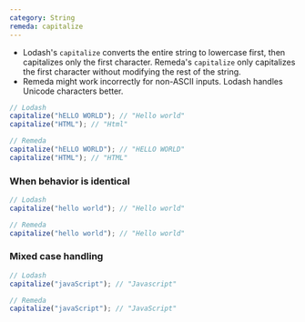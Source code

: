 ```yaml
---
category: String
remeda: capitalize
---
```


- Lodash's `capitalize` converts the entire string to lowercase first, then capitalizes only the first character. Remeda's `capitalize` only capitalizes the first character without modifying the rest of the string.
- Remeda might work incorrectly for non-ASCII inputs. Lodash handles Unicode characters better.

```ts
// Lodash
capitalize("hELLO WORLD"); // "Hello world"
capitalize("HTML"); // "Html"

// Remeda
capitalize("hELLO WORLD"); // "HELLO WORLD"
capitalize("HTML"); // "HTML"
```

### When behavior is identical

```ts
// Lodash
capitalize("hello world"); // "Hello world"

// Remeda
capitalize("hello world"); // "Hello world"
```

### Mixed case handling

```ts
// Lodash
capitalize("javaScript"); // "Javascript"

// Remeda
capitalize("javaScript"); // "JavaScript"
```
